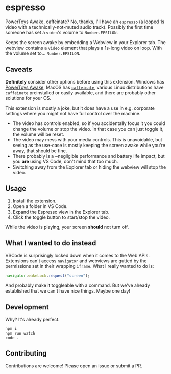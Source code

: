 # espresso

PowerToys Awake, caffeinate? No, thanks, I'll have an `espresso` (a looped 1s video with a technically-not-muted audio track). Possibly the first time someone has set a `video`'s volume to `Number.EPSILON`.

Keeps the screen awake by embedding a Webview in your Explorer tab. The webview contains a `video` element that plays a 1s-long video on loop. With the volume set to... `Number.EPSILON`.

## Caveats

**Definitely** consider other options before using this extension. Windows has [PowerToys Awake](https://learn.microsoft.com/en-us/windows/powertoys/awake), MacOS has [`caffeinate`](https://ss64.com/mac/caffeinate.html), various Linux distributions have `caffeinate` preinstalled or easily available, and there are probably other solutions for your OS.

This extension is mostly a joke, but it does have a use in e.g. corporate settings where you might not have full control over the machine.

- The video has controls enabled, so if you accidentally focus it you could change the volume or stop the video. In that case you can just toggle it, the volume will be reset.
- The video may mess with your media controls. This is unavoidable, but seeing as the use-case is mostly keeping the screen awake while you're away, that should be fine.
- There probably is a ~negligible performance and battery life impact, but you **are** using VS Code, don't mind that too much.
- Switching away from the Explorer tab or hiding the webview will stop the video.

## Usage

1. Install the extension.
2. Open a folder in VS Code.
3. Expand the Espresso view in the Explorer tab.
4. Click the toggle button to start/stop the video.

While the video is playing, your screen **should** not turn off.

## What I wanted to do instead

VSCode is surprisingly locked down when it comes to the Web APIs. Extensions can't access `navigator` and webviews are gutted by the permissions set in their wrapping `iframe`. What I really wanted to do is:

```ts
navigator.wakeLock.request("screen");
```

And probably make it toggleable with a command. But we've already established that we can't have nice things. Maybe one day!

## Development

Why? It's already perfect.

```
npm i
npm run watch
code .
```

## Contributing

Contributions are welcome! Please open an issue or submit a PR.
